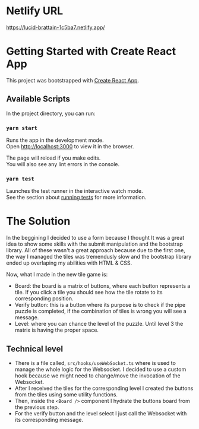 # Netlify URL
https://lucid-brattain-1c5ba7.netlify.app/

# Getting Started with Create React App

This project was bootstrapped with [Create React App](https://github.com/facebook/create-react-app).

## Available Scripts

In the project directory, you can run:

### `yarn start`

Runs the app in the development mode.\
Open [http://localhost:3000](http://localhost:3000) to view it in the browser.

The page will reload if you make edits.\
You will also see any lint errors in the console.

### `yarn test`

Launches the test runner in the interactive watch mode.\
See the section about [running tests](https://facebook.github.io/create-react-app/docs/running-tests) for more information.

# The Solution

In the beggining I decided to use a form because I thought It was a great idea to show some skills with the submit manipulation and the bootstrap library. 
All of these wasn't a great approach because due to the first one, the way I managed the tiles was tremendusly slow and the bootstrap library ended up overlaping my abilities with HTML & CSS.

Now, what I made in the new tile game is:
  * Board: the board is a matrix of buttons, where each button represents a tile. If you click a tile you should see how the tile rotate to its corresponding position.
  * Verify button: this is a button where its purpose is to check if the pipe puzzle is completed, if the combination of tiles is wrong you will see a message.
  * Level: where you can chance the level of the puzzle. Until level 3 the matrix is having the proper space.


## Technical level
  * There is a file called, `src/hooks/useWebSocket.ts` where is used to manage the whole logic for the Websocket. I decided to use a custom hook because we might need to change/move the invocation of the Websocket.
  * After I received the tiles for the corresponding level I created the buttons from the tiles using some utility functions.
  * Then, inside the `<Board />` component I hydrate the buttons board from the previous step.
  * For the verify button and the level select I just call the Websocket with its corresponding message.




